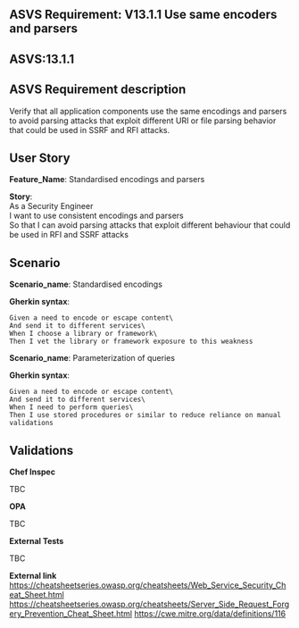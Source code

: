 ## ASVS Requirement: V13.1.1 Use same encoders and parsers
## ASVS:13.1.1

## ASVS Requirement description
Verify that all application components use the same encodings and parsers to avoid parsing attacks that exploit different URI or file parsing behavior that could be used in SSRF and RFI attacks.

## User Story
**Feature_Name**: Standardised encodings and parsers

**Story**:\
As a Security Engineer\
I want to use consistent encodings and parsers\
So that I can avoid parsing attacks that exploit different behaviour that could be used in RFI and SSRF attacks

## Scenario
**Scenario_name**: Standardised encodings

**Gherkin syntax**:
```gherkin
Given a need to encode or escape content\
And send it to different services\
When I choose a library or framework\
Then I vet the library or framework exposure to this weakness
```
**Scenario_name**: Parameterization of queries

**Gherkin syntax**:
```gherkin
Given a need to encode or escape content\
And send it to different services\
When I need to perform queries\
Then I use stored procedures or similar to reduce reliance on manual validations
```

## Validations

**Chef Inspec**

TBC

**OPA**

TBC

**External Tests**

TBC

**External link**\
https://cheatsheetseries.owasp.org/cheatsheets/Web_Service_Security_Cheat_Sheet.html
https://cheatsheetseries.owasp.org/cheatsheets/Server_Side_Request_Forgery_Prevention_Cheat_Sheet.html
https://cwe.mitre.org/data/definitions/116
